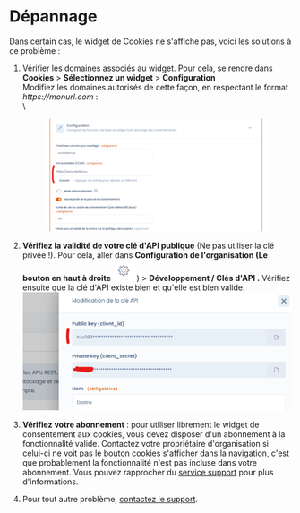 # Dépannage

Dans certain cas, le widget de Cookies ne s'affiche pas, voici les solutions à ce problème :&#x20;

1.  Vérifier les domaines associés au widget. Pour cela, se rendre dans **Cookies** > **Sélectionnez un widget** > **Configuration** \
    Modifiez les domaines autorisés de cette façon, en respectant le format _https://monurl.com_ : \
    \


    <figure><img src="../../.gitbook/assets/image (11) (3).png" alt=""><figcaption></figcaption></figure>
2. **Vérifiez la validité de votre clé d'API publique** (Ne pas utiliser la clé privée !). Pour cela, aller dans **Configuration de l'organisation (Le bouton en haut à droite**![](<../../.gitbook/assets/image (1) (4) (2).png>)) > **Développement / Clés d'API .** Vérifiez ensuite que la clé d'API existe bien et qu'elle est bien valide.\
   ![](<../../.gitbook/assets/image (18) (2).png>)
3. **Vérifiez votre abonnement** : pour utiliser librement le widget de consentement aux cookies, vous devez disposer d'un abonnement à la fonctionnalité valide. Contactez votre propriétaire d'organisation si celui-ci ne voit pas le bouton cookies s'afficher dans la navigation, c'est que probablement la fonctionnalité n'est pas incluse dans votre abonnement. Vous pouvez rapprocher du [service support](mailto:support@dastra.eu) pour plus d'informations.
4. Pour tout autre problème, [contactez le support](https://doc.dastra.eu/commencer/le-support/faire-une-demande-de-support?cacheBust=1676909428068).
